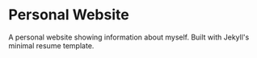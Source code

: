 # Personal Website
A personal website showing information about myself. Built with Jekyll's minimal resume template.
